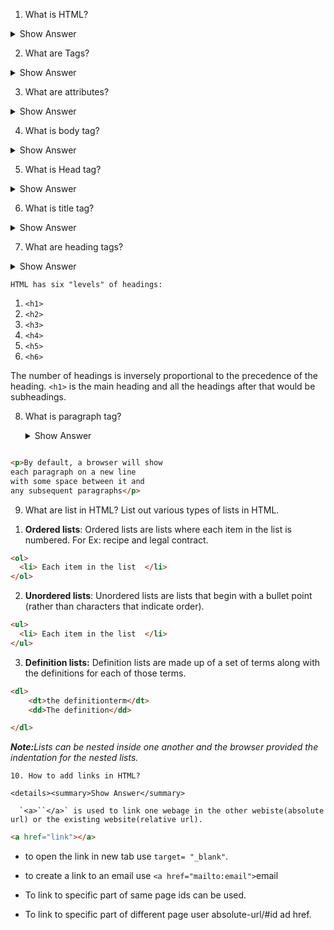 1. What is HTML?

<details><summary>Show Answer</summary>

HTML stands for Hyper Text Markup Language. It was created in 1989 by Tim Berners-Lee and Robert Calliau. HTML is used to define the structure and content of a webpage.(Building blocks of web pages)

**HyperText:** The document containes links that allow the reader to jump from one page to other page quickly and easily.
**Markup Language:** Markup Language is a way computers speack to each other to control how text is processed and presented. A markup language allows you to annotate text, and these annotations provide additional meaning to the contents of a document(Tags are markup). 
  
</details>

2. What are Tags?

<details><summary>Show Answer</summary>

  **1. Tags:** Tags are used to **mark up the start of an HTML element**. The syntax for tags is `<element-name>`. Most tags should be closed `</element-name>`. In simple terms Tags act like contaiers. They tell us someting about the information about that lies between opening and closing tags.

<i><b>Note:</b> The terms "tag" and "element"
are often used interchangeably. g, however, an
element comprises the opening tag and the closing tag and any content that lies between them.</i>

</details>

3. What are attributes?

<details><summary>Show Answer</summary>

  **2. Attributes:** Attributes are used to provide the **additional pieces of information** about the contents of an element. Attributes are placed inside an opening tag and every atrribute has two parts the name and value. syntax for attributes is

```html
<element-name attribute-name="attribute-value">
```

<i><b>Note: HTML5 allows uppercase atribute names and quotemarks can be ommited, but its a convention to use lowecase for attributes with quotes for attribute value.</b> </i>

</details>
  
  4. What is body tag?
  
  <details><summary>Show Answer</summary>

    `<body>`: Everything inside this element is
shown inside the main browser
window.
  
  </details>
    
 5. What is Head tag?
    
 <details><summary>Show Answer</summary>
   
   `<head>`: Before the `<body>` element you will often see a `<head>` element. This contains information about the page

  </details>
   
   6. What is title tag?
    
    
  <details><summary>Show Answer</summary>
    
    `<title>`: You will usually find a `<title>` element inside the `<head>` element. The contents of the `<title>`

  </details>

  7. What are heading tags?
    
  <details><summary>Show Answer</summary>

  </details>
    
    HTML has six "levels" of headings:

1. `<h1>`
2. `<h2>`
3. `<h3>`
4. `<h4>`
5. `<h5>`
6. `<h6>`

The number of headings is inversely proportional to the precedence of the heading. `<h1>` is the main heading and all the headings after that would be subheadings.
    
    
8. What is paragraph tag?
    
    <details><summary>Show Answer</summary>
      
      A paragraph consists of one or more sentences that form a self-contained unit of discourse. The start of a paragraph is indicated by a new line. 

```html

<p>By default, a browser will show
each paragraph on a new line
with some space between it and
any subsequent paragraphs</p>
```
      
9. What are list in HTML? List out various types of lists in HTML.


  </details>
    
    
1. **Ordered lists**: Ordered lists  are lists where each item in the list is numbered. For Ex: recipe and legal contract.

```html
<ol>
  <li> Each item in the list  </li>
</ol>
```

2. **Unordered lists**: Unordered lists are lists that begin with a bullet point (rather than characters that indicate order).

```html
<ul>
  <li> Each item in the list  </li>
</ul>
```

3. **Definition lists:** Definition lists are made up of a set of terms along with the definitions for each of those terms.

```html
<dl>
    <dt>the definitionterm</dt>
    <dd>The definition</dd>

</dl>
```

<i><b>Note:</b>Lists can be nested inside one another and the browser provided the indentation for the nested lists.</i>
    
    
    10. How to add links in HTML?
    
    <details><summary>Show Answer</summary>
      
      `<a>``</a>` is used to link one webage in the other webiste(absolute url) or the existing website(relative url).

```html
<a href="link"></a>

```

- to open the link in new tab use `target= "_blank"`.
- to create a link to an email use `<a href="mailto:email">`email</a>
- To link to specific part of same page ids can be used.
- To link to specific part of different page user absolute-url/#id ad href. 

  </details>
    
    

    
    



